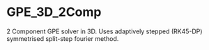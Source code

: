 # GPE_3D_2Comp
2 Component GPE solver in 3D. Uses adaptively stepped (RK45-DP) symmetrised split-step fourier method.
